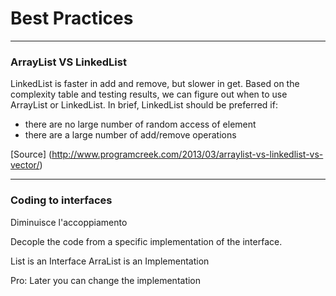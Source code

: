 # Best Practices

---

### ArrayList VS LinkedList

LinkedList is faster in add and remove, but slower in get. Based on the complexity table and testing results, we can figure out when to use ArrayList or LinkedList. In brief, LinkedList should be preferred if:

* there are no large number of random access of element
* there are a large number of add/remove operations

[Source] (http://www.programcreek.com/2013/03/arraylist-vs-linkedlist-vs-vector/)

---

### Coding to interfaces

Diminuisce l'accoppiamento

Decople the code from a specific implementation of the interface.

List is an Interface
ArraList is an Implementation

Pro: Later you can change the implementation
